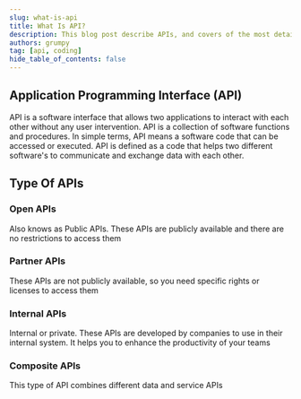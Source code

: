 ```yaml
---
slug: what-is-api
title: What Is API?
description: This blog post describe APIs, and covers of the most details APIs
authors: grumpy
tag: [api, coding]
hide_table_of_contents: false
---
```


## Application Programming Interface (API)

API is a software interface that allows two applications to interact with each other without any user intervention. API is a collection of software functions and procedures. In simple terms, API means a software code that can be accessed or executed. API is defined as a code that helps two different software's to communicate and exchange data with each other.

## Type Of APIs

### Open APIs

Also knows as Public APIs. These APIs are publicly available and there are no restrictions to access them

### Partner APIs

These APIs are not publicly available, so you need specific rights or licenses to access them

### Internal APIs

Internal or private. These APIs are developed by companies to use in their internal system. It helps you to enhance the productivity of your teams

### Composite APIs

This type of API combines different data and service APIs

